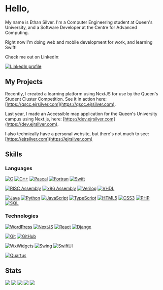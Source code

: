# Hello,

My name is Ethan Silver. I'm a Computer Engineering student at Queen's University, and a Software Developer at the Centre for Advanced Computing.

Right now I'm doing web and mobile development for work, and learning Swift!

Check me out on LinkedIn:

[![LinkedIn profile](https://img.shields.io/badge/LinkedIn-black?style=for-the-badge&logo=linkedin)](https://www.linkedin.com/in/ejrsilver/)

## My Projects

Recently, I created a learning platform using NextJS for use by the Queen's Student Cluster Competition. See it in action here: [https://qscc.ejrsilver.com](https://qscc.ejrsilver.com).

Last year, I made an Accessible map application for the Queen's University campus using Next.js, here: [https://dev.ejrsilver.com](https://dev.ejrsilver.com).

I also technically have a personal website, but there's not much to see: [https://ejrsilver.com](https://ejrsilver.com)

## Skills

### Languages

[![C](https://img.shields.io/badge/C-black?style=for-the-badge&logo=c)]()
[![C++](https://img.shields.io/badge/C++-black?style=for-the-badge&logo=cplusplus)]()
[![Pascal](https://img.shields.io/badge/Pascal-black?style=for-the-badge&logo=pascal)]()
[![Fortran](https://img.shields.io/badge/Fortran-black?style=for-the-badge&logo=fortran)]()
[![Swift](https://img.shields.io/badge/Swift-black?style=for-the-badge&logo=swift)]()

[![RISC Assembly](https://img.shields.io/badge/RISC-black?style=for-the-badge&logo=arm)]()
[![x86 Assembly](https://img.shields.io/badge/x86\/x64-black?style=for-the-badge&logo=intel)]()
[![Verilog](https://img.shields.io/badge/Verilog-black?style=for-the-badge&logo=verilog)]()
[![VHDL](https://img.shields.io/badge/VHDL-black?style=for-the-badge&logo=vhdl)]()

[![Java](https://img.shields.io/badge/java-black?style=for-the-badge&logo=openjdk)]()
[![Python](https://img.shields.io/badge/python-black?style=for-the-badge&logo=python)]()
[![JavaScript](https://img.shields.io/badge/javascript-black?style=for-the-badge&logo=javascript)]()
[![TypeScript](https://img.shields.io/badge/typescript-black?style=for-the-badge&logo=typescript)]()
[![HTML5](https://img.shields.io/badge/html-black?style=for-the-badge&logo=html5)]()
[![CSS3](https://img.shields.io/badge/css-black?style=for-the-badge&logo=css3)]()
[![PHP](https://img.shields.io/badge/php-black?style=for-the-badge&logo=php)]()
[![SQL](https://img.shields.io/badge/sql-black?style=for-the-badge&logo=postgresql)]()

### Technologies

[![WordPress](https://img.shields.io/badge/wordpress-black?style=for-the-badge&logo=wordpress)]()
[![NextJS](https://img.shields.io/badge/next.js-black?style=for-the-badge&logo=next.js)]()
[![React](https://img.shields.io/badge/react-black?style=for-the-badge&logo=react)]()
[![Django](https://img.shields.io/badge/django-black?style=for-the-badge&logo=django)]()

[![Git](https://img.shields.io/badge/git-black?style=for-the-badge&logo=git)]()
[![GitHub](https://img.shields.io/badge/github-black?style=for-the-badge&logo=github)]()

[![WxWidgets](https://img.shields.io/badge/wxwidgets-black?style=for-the-badge&logo=wxwidgets)]()
[![Swing](https://img.shields.io/badge/swing-black?style=for-the-badge&logo=swing)]()
[![SwiftUI](https://img.shields.io/badge/SwiftUI-black?style=for-the-badge&logo=swift)]()

[![Quartus](https://img.shields.io/badge/quartus-black?style=for-the-badge&logo=quartus)]()

## Stats

![](http://github-profile-summary-cards.vercel.app/api/cards/profile-details?username=ejrsilver&theme=dark)
![](http://github-profile-summary-cards.vercel.app/api/cards/repos-per-language?username=ejrsilver&theme=dark)
![](http://github-profile-summary-cards.vercel.app/api/cards/most-commit-language?username=ejrsilver&theme=dark)
![](http://github-profile-summary-cards.vercel.app/api/cards/stats?username=ejrsilver&theme=dark)
![](http://github-profile-summary-cards.vercel.app/api/cards/productive-time?username=ejrsilver&theme=dark&utcOffset=-4)
